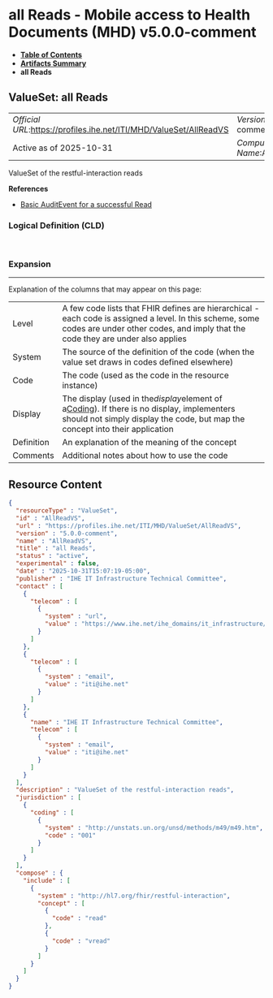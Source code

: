 # all Reads - Mobile access to Health Documents (MHD) v5.0.0-comment

* [**Table of Contents**](toc.md)
* [**Artifacts Summary**](artifacts.md)
* **all Reads**

## ValueSet: all Reads 

| | |
| :--- | :--- |
| *Official URL*:https://profiles.ihe.net/ITI/MHD/ValueSet/AllReadVS | *Version*:5.0.0-comment |
| Active as of 2025-10-31 | *Computable Name*:AllReadVS |

 
ValueSet of the restful-interaction reads 

 **References** 

* [Basic AuditEvent for a successful Read](StructureDefinition-IHE.BasicAudit.MHD5.Read.md)

### Logical Definition (CLD)

 

### Expansion

-------

 Explanation of the columns that may appear on this page: 

| | |
| :--- | :--- |
| Level | A few code lists that FHIR defines are hierarchical - each code is assigned a level. In this scheme, some codes are under other codes, and imply that the code they are under also applies |
| System | The source of the definition of the code (when the value set draws in codes defined elsewhere) |
| Code | The code (used as the code in the resource instance) |
| Display | The display (used in the*display*element of a[Coding](http://hl7.org/fhir/R5/datatypes.html#Coding)). If there is no display, implementers should not simply display the code, but map the concept into their application |
| Definition | An explanation of the meaning of the concept |
| Comments | Additional notes about how to use the code |



## Resource Content

```json
{
  "resourceType" : "ValueSet",
  "id" : "AllReadVS",
  "url" : "https://profiles.ihe.net/ITI/MHD/ValueSet/AllReadVS",
  "version" : "5.0.0-comment",
  "name" : "AllReadVS",
  "title" : "all Reads",
  "status" : "active",
  "experimental" : false,
  "date" : "2025-10-31T15:07:19-05:00",
  "publisher" : "IHE IT Infrastructure Technical Committee",
  "contact" : [
    {
      "telecom" : [
        {
          "system" : "url",
          "value" : "https://www.ihe.net/ihe_domains/it_infrastructure/"
        }
      ]
    },
    {
      "telecom" : [
        {
          "system" : "email",
          "value" : "iti@ihe.net"
        }
      ]
    },
    {
      "name" : "IHE IT Infrastructure Technical Committee",
      "telecom" : [
        {
          "system" : "email",
          "value" : "iti@ihe.net"
        }
      ]
    }
  ],
  "description" : "ValueSet of the restful-interaction reads",
  "jurisdiction" : [
    {
      "coding" : [
        {
          "system" : "http://unstats.un.org/unsd/methods/m49/m49.htm",
          "code" : "001"
        }
      ]
    }
  ],
  "compose" : {
    "include" : [
      {
        "system" : "http://hl7.org/fhir/restful-interaction",
        "concept" : [
          {
            "code" : "read"
          },
          {
            "code" : "vread"
          }
        ]
      }
    ]
  }
}

```
